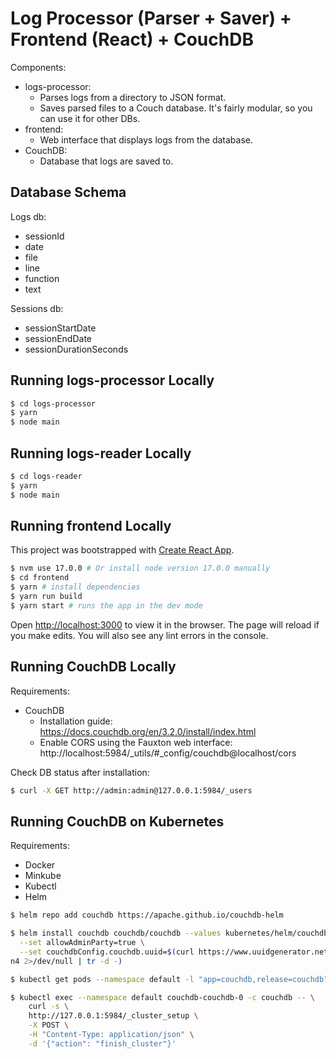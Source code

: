 # Log Processor (Parser + Saver) + Frontend (React) + CouchDB

Components:
* logs-processor:
  * Parses logs from a directory to JSON format.
  * Saves parsed files to a Couch database. It's fairly modular, so you can use it for other DBs.
* frontend:
  * Web interface that displays logs from the database.
* CouchDB:
  * Database that logs are saved to.

## Database Schema

Logs db:
- sessionId
- date
- file
- line
- function
- text

Sessions db:
- sessionStartDate
- sessionEndDate
- sessionDurationSeconds

## Running logs-processor Locally

```sh
$ cd logs-processor
$ yarn
$ node main
```

## Running logs-reader Locally

```sh
$ cd logs-reader
$ yarn
$ node main
```

## Running frontend Locally

This project was bootstrapped with [Create React App](https://github.com/facebook/create-react-app).

```sh
$ nvm use 17.0.0 # Or install node version 17.0.0 manually
$ cd frontend
$ yarn # install dependencies
$ yarn run build
$ yarn start # runs the app in the dev mode
```

Open [http://localhost:3000](http://localhost:3000) to view it in the browser. The page will reload if you make edits. You will also see any lint errors in the console.

## Running CouchDB Locally

Requirements:
* CouchDB
  - Installation guide: https://docs.couchdb.org/en/3.2.0/install/index.html
  - Enable CORS using the Fauxton web interface: http://localhost:5984/_utils/#_config/couchdb@localhost/cors

Check DB status after installation:
```sh
$ curl -X GET http://admin:admin@127.0.0.1:5984/_users
```

## Running CouchDB on Kubernetes

Requirements:
* Docker
* Minkube
* Kubectl
* Helm

```sh
$ helm repo add couchdb https://apache.github.io/couchdb-helm

$ helm install couchdb couchdb/couchdb --values kubernetes/helm/couchdb-values.yaml \
  --set allowAdminParty=true \
  --set couchdbConfig.couchdb.uuid=$(curl https://www.uuidgenerator.net/api/versio
n4 2>/dev/null | tr -d -)

$ kubectl get pods --namespace default -l "app=couchdb,release=couchdb"

$ kubectl exec --namespace default couchdb-couchdb-0 -c couchdb -- \
    curl -s \
    http://127.0.0.1:5984/_cluster_setup \
    -X POST \
    -H "Content-Type: application/json" \
    -d '{"action": "finish_cluster"}'
```